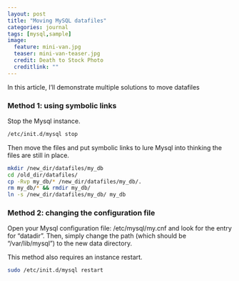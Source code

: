 ```yaml
---
layout: post
title: "Moving MySQL datafiles"
categories: journal
tags: [mysql,sample]
image:
  feature: mini-van.jpg
  teaser: mini-van-teaser.jpg
  credit: Death to Stock Photo
  creditlink: ""
---
```


In this article, I’ll demonstrate multiple solutions to move datafiles

### Method 1: using symbolic links

Stop the Mysql instance.
``` Bash
/etc/init.d/mysql stop
```

Then move the files and put symbolic links to lure Mysql into thinking the files are still in place.
``` Bash
mkdir /new_dir/datafiles/my_db
cd /old_dir/datafiles/
cp -Rvp my_db/* /new_dir/datafiles/my_db/.
rm my_db/* && rmdir my_db/
ln -s /new_dir/datafiles/my_db/ my_db
```

### Method 2: changing the configuration file

Open your Mysql configuration file: /etc/mysql/my.cnf and look for the entry for “datadir”. Then, simply change the path (which should be “/var/lib/mysql”) to the new data directory.

This method also requires an instance restart.

``` Bash
sudo /etc/init.d/mysql restart
```
